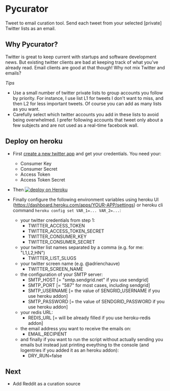 Pycurator
=========

Tweet to email curation tool. Send each tweet from your selected [private] Twitter lists as an email.


## Why Pycurator?

Twitter is great to keep current with startups and software development news. 
But existing twitter clients are bad at keeping track of what you’ve already read.
Email clients are good at that though! Why not mix Twitter and emails?

*Tips*
- Use a small number of twitter private lists to group accounts you follow by priority. For instance, I use list L1 for tweets I don't want to miss, and then L2 for less important tweets. Of course you can add as many lists as you want.
- Carefully select which twitter accounts you add in these lists to avoid being overwhelmed. I prefer following accounts that tweet only about a few subjects and are not used as a real-time facebook wall.


## Deploy on heroku

- First [create a new twitter app](https://apps.twitter.com/) and get your credentials. You need your:
  - Consumer Key
  - Consumer Secret
  - Access Token
  - Access Token Secret

- Then [![deploy on Heroku](https://www.herokucdn.com/deploy/button.svg)](https://heroku.com/deploy)

- Finally configure the following environment variables using heroku UI (https://dashboard.heroku.com/apps/YOUR-APP/settings) or heroku cli command `heroku config set VAR_1=... VAR_2=...`:
  - your twitter credentials from step 1:
    - TWITTER_ACCESS_TOKEN
    - TWITTER_ACCESS_TOKEN_SECRET
    - TWITTER_CONSUMER_KEY
    - TWITTER_CONSUMER_SECRET
  - your twitter list names separated by a comma (e.g. for me: "L1,L2,HN")
    - TWITTER_LIST_SLUGS
  - your twitter screen name (e.g. @adrienchauve)
    - TWITTER_SCREEN_NAME
  - the configuration of your SMTP server:
    - SMTP_HOST   [= "smtp.sendgrid.net" if you use sendgrid]
    - SMTP_PORT   [= "587" for most cases, including sendgrid]
    - SMTP_USERNAME [= the value of SENGRID_USERNAME if you use heroku addon]
    - SMTP_PASSWORD [= the value of SENDGRID_PASSWORD if you use heroku addon]
  - your redis URL:
    - REDIS_URL  [= will be already filled if you use heroku-redis addon]
  - the email address you want to receive the emails on:
    - EMAIL_RECIPIENT
  - and finally if you want to run the script without actually sending you emails but instead just printing eveything to the console (and logentries if you added it as an heroku addon):
    - DRY_RUN=false
  
## Next

- Add Reddit as a curation source
